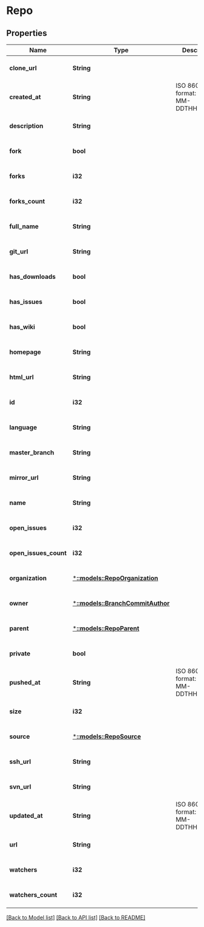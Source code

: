 # Repo

## Properties
Name | Type | Description | Notes
------------ | ------------- | ------------- | -------------
**clone_url** | **String** |  | [optional] [default to null]
**created_at** | **String** | ISO 8601 format: YYYY-MM-DDTHH:MM:SSZ | [optional] [default to null]
**description** | **String** |  | [optional] [default to null]
**fork** | **bool** |  | [optional] [default to null]
**forks** | **i32** |  | [optional] [default to null]
**forks_count** | **i32** |  | [optional] [default to null]
**full_name** | **String** |  | [optional] [default to null]
**git_url** | **String** |  | [optional] [default to null]
**has_downloads** | **bool** |  | [optional] [default to null]
**has_issues** | **bool** |  | [optional] [default to null]
**has_wiki** | **bool** |  | [optional] [default to null]
**homepage** | **String** |  | [optional] [default to null]
**html_url** | **String** |  | [optional] [default to null]
**id** | **i32** |  | [optional] [default to null]
**language** | **String** |  | [optional] [default to null]
**master_branch** | **String** |  | [optional] [default to null]
**mirror_url** | **String** |  | [optional] [default to null]
**name** | **String** |  | [optional] [default to null]
**open_issues** | **i32** |  | [optional] [default to null]
**open_issues_count** | **i32** |  | [optional] [default to null]
**organization** | [***::models::RepoOrganization**](repo_organization.md) |  | [optional] [default to null]
**owner** | [***::models::BranchCommitAuthor**](branch_commit_author.md) |  | [optional] [default to null]
**parent** | [***::models::RepoParent**](repo_parent.md) |  | [optional] [default to null]
**private** | **bool** |  | [optional] [default to null]
**pushed_at** | **String** | ISO 8601 format: YYYY-MM-DDTHH:MM:SSZ | [optional] [default to null]
**size** | **i32** |  | [optional] [default to null]
**source** | [***::models::RepoSource**](repo_source.md) |  | [optional] [default to null]
**ssh_url** | **String** |  | [optional] [default to null]
**svn_url** | **String** |  | [optional] [default to null]
**updated_at** | **String** | ISO 8601 format: YYYY-MM-DDTHH:MM:SSZ | [optional] [default to null]
**url** | **String** |  | [optional] [default to null]
**watchers** | **i32** |  | [optional] [default to null]
**watchers_count** | **i32** |  | [optional] [default to null]

[[Back to Model list]](../README.md#documentation-for-models) [[Back to API list]](../README.md#documentation-for-api-endpoints) [[Back to README]](../README.md)


